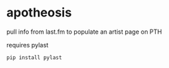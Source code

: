 # apotheosis
pull info from last.fm to populate an artist page on PTH

requires pylast

<code>pip install pylast</code>
